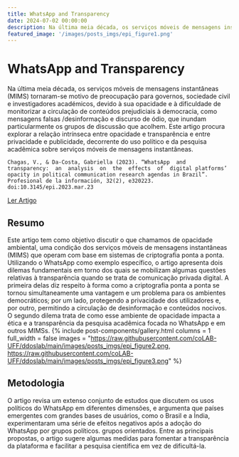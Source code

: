 ```yaml
---
title: WhatsApp and Transparency
date: 2024-07-02 00:00:00
description: Na última meia década, os serviços móveis de mensagens instantâneas (MIMS) tornaram-se motivo de preocupação para governos, sociedade civil e investigadores académicos, devido à sua opacidade e à dificuldade de monitorizar a circulação de conteúdos prejudiciais à democracia, como mensagens falsas /desinformação e discurso de ódio, que inundam particularmente os grupos de discussão que acolhem. Este artigo procura explorar a relação intrínseca entre opacidade e transparência e entre privacidade e publicidade, decorrente do uso político e da pesquisa acadêmica sobre serviços móveis de mensagens instantâneas. 
featured_image: '/images/posts_imgs/epi_figure1.png'
---
```


# WhatsApp and Transparency

Na última meia década, os serviços móveis de mensagens instantâneas (MIMS) tornaram-se motivo de preocupação para governos, sociedade civil e investigadores académicos, devido à sua opacidade e à dificuldade de monitorizar a circulação de conteúdos prejudiciais à democracia, como mensagens falsas /desinformação e discurso de ódio, que inundam particularmente os grupos de discussão que acolhem. Este artigo procura explorar a relação intrínseca entre opacidade e transparência e entre privacidade e publicidade, decorrente do uso político e da pesquisa acadêmica sobre serviços móveis de mensagens instantâneas.

```
Chagas, V., & Da-Costa, Gabriella (2023). “WhatsApp  and  transparency:  an  analysis  on  the  effects  of  digital platforms’ opacity in political communication research agendas in Brazil”. Profesional de la información, 32(2), e320223. doi:10.3145/epi.2023.mar.23
```


<a href="https://doi.org/10.3145/epi.2023.mar.23" class="button--fill">Ler Artigo</a>

## Resumo

Este artigo tem como objetivo discutir o que chamamos de opacidade ambiental, uma condição dos serviços móveis de mensagens instantâneas (MIMS) que operam com base em sistemas de criptografia ponta a ponta. Utilizando o WhatsApp como exemplo específico, o artigo apresenta dois dilemas fundamentais em torno dos quais se mobilizam algumas questões relativas à transparência quando se trata de comunicação privada digital. A primeira delas diz respeito à forma como a criptografia ponta a ponta se tornou simultaneamente uma vantagem e um problema para os ambientes democráticos; por um lado, protegendo a privacidade dos utilizadores e, por outro, permitindo a circulação de desinformação e conteúdos nocivos. O segundo dilema trata de como esse ambiente de opacidade impacta a ética e a transparência da pesquisa acadêmica focada no WhatsApp e em outros MIMSs.
{% include post-components/gallery.html
	columns = 1
	full_width = false
	images = "https://raw.githubusercontent.com/coLAB-UFF/ddoslab/main/images/posts_imgs/epi_figure2.png, https://raw.githubusercontent.com/coLAB-UFF/ddoslab/main/images/posts_imgs/epi_figure3.png"
%}

## Metodologia

O artigo revisa um extenso conjunto de estudos que discutem os usos políticos do WhatsApp em diferentes dimensões, e argumenta que países emergentes com grandes bases de usuários, como o Brasil e a Índia, experimentaram uma série de efeitos negativos após a adoção do WhatsApp por grupos políticos. grupos orientados. Entre as principais propostas, o artigo sugere algumas medidas para fomentar a transparência da plataforma e facilitar a pesquisa científica em vez de dificultá-la.
